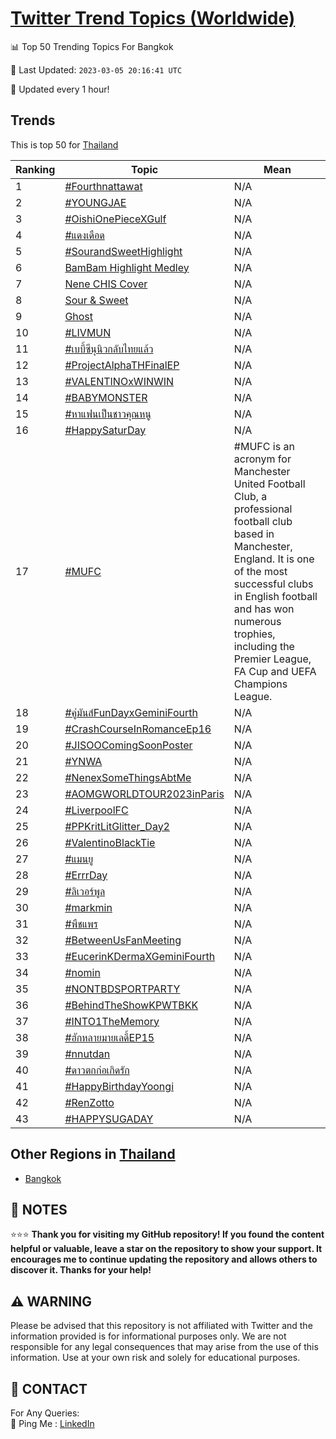 [Twitter Trend Topics (Worldwide)](https://github.com/ErcinDedeoglu/Twitter-Trend-Topics)
==========


📊 Top 50 Trending Topics For Bangkok

📆 Last Updated: `2023-03-05 20:16:41 UTC`

🔧 Updated every 1 hour!


## Trends

This is top 50 for [Thailand](</Thailand>)

| Ranking | Topic | Mean |
| ------- | ------------ | ------------ |
| 1 | [#Fourthnattawat](http://twitter.com/search?q=%23Fourthnattawat) | N/A |
| 2 | [#YOUNGJAE](http://twitter.com/search?q=%23YOUNGJAE) | N/A |
| 3 | [#OishiOnePieceXGulf](http://twitter.com/search?q=%23OishiOnePieceXGulf) | N/A |
| 4 | [#แดงเดือด](http://twitter.com/search?q=%23%e0%b9%81%e0%b8%94%e0%b8%87%e0%b9%80%e0%b8%94%e0%b8%b7%e0%b8%ad%e0%b8%94) | N/A |
| 5 | [#SourandSweetHighlight](http://twitter.com/search?q=%23SourandSweetHighlight) | N/A |
| 6 | [BamBam Highlight Medley](http://twitter.com/search?q=BamBam+Highlight+Medley) | N/A |
| 7 | [Nene CHIS Cover](http://twitter.com/search?q=Nene+CHIS+Cover) | N/A |
| 8 | [Sour & Sweet](http://twitter.com/search?q=Sour+%26+Sweet) | N/A |
| 9 | [Ghost](http://twitter.com/search?q=Ghost) | N/A |
| 10 | [#LIVMUN](http://twitter.com/search?q=%23LIVMUN) | N/A |
| 11 | [#เบบี้ซีนุนิวกลับไทยแล้ว](http://twitter.com/search?q=%23%e0%b9%80%e0%b8%9a%e0%b8%9a%e0%b8%b5%e0%b9%89%e0%b8%8b%e0%b8%b5%e0%b8%99%e0%b8%b8%e0%b8%99%e0%b8%b4%e0%b8%a7%e0%b8%81%e0%b8%a5%e0%b8%b1%e0%b8%9a%e0%b9%84%e0%b8%97%e0%b8%a2%e0%b9%81%e0%b8%a5%e0%b9%89%e0%b8%a7) | N/A |
| 12 | [#ProjectAlphaTHFinalEP](http://twitter.com/search?q=%23ProjectAlphaTHFinalEP) | N/A |
| 13 | [#VALENTINOxWINWIN](http://twitter.com/search?q=%23VALENTINOxWINWIN) | N/A |
| 14 | [#BABYMONSTER](http://twitter.com/search?q=%23BABYMONSTER) | N/A |
| 15 | [#หาแฟนเป็นชาวคุณหนู](http://twitter.com/search?q=%23%e0%b8%ab%e0%b8%b2%e0%b9%81%e0%b8%9f%e0%b8%99%e0%b9%80%e0%b8%9b%e0%b9%87%e0%b8%99%e0%b8%8a%e0%b8%b2%e0%b8%a7%e0%b8%84%e0%b8%b8%e0%b8%93%e0%b8%ab%e0%b8%99%e0%b8%b9) | N/A |
| 16 | [#HappySaturDay](http://twitter.com/search?q=%23HappySaturDay) | N/A |
| 17 | [#MUFC](http://twitter.com/search?q=%23MUFC) | #MUFC is an acronym for Manchester United Football Club, a professional football club based in Manchester, England. It is one of the most successful clubs in English football and has won numerous trophies, including the Premier League, FA Cup and UEFA Champions League. |
| 18 | [#คู่มันส์FunDayxGeminiFourth](http://twitter.com/search?q=%23%e0%b8%84%e0%b8%b9%e0%b9%88%e0%b8%a1%e0%b8%b1%e0%b8%99%e0%b8%aa%e0%b9%8cFunDayxGeminiFourth) | N/A |
| 19 | [#CrashCourseInRomanceEp16](http://twitter.com/search?q=%23CrashCourseInRomanceEp16) | N/A |
| 20 | [#JISOOComingSoonPoster](http://twitter.com/search?q=%23JISOOComingSoonPoster) | N/A |
| 21 | [#YNWA](http://twitter.com/search?q=%23YNWA) | N/A |
| 22 | [#NenexSomeThingsAbtMe](http://twitter.com/search?q=%23NenexSomeThingsAbtMe) | N/A |
| 23 | [#AOMGWORLDTOUR2023inParis](http://twitter.com/search?q=%23AOMGWORLDTOUR2023inParis) | N/A |
| 24 | [#LiverpoolFC](http://twitter.com/search?q=%23LiverpoolFC) | N/A |
| 25 | [#PPKritLitGlitter_Day2](http://twitter.com/search?q=%23PPKritLitGlitter_Day2) | N/A |
| 26 | [#ValentinoBlackTie](http://twitter.com/search?q=%23ValentinoBlackTie) | N/A |
| 27 | [#แมนยู](http://twitter.com/search?q=%23%e0%b9%81%e0%b8%a1%e0%b8%99%e0%b8%a2%e0%b8%b9) | N/A |
| 28 | [#ErrrDay](http://twitter.com/search?q=%23ErrrDay) | N/A |
| 29 | [#ลิเวอร์พูล](http://twitter.com/search?q=%23%e0%b8%a5%e0%b8%b4%e0%b9%80%e0%b8%a7%e0%b8%ad%e0%b8%a3%e0%b9%8c%e0%b8%9e%e0%b8%b9%e0%b8%a5) | N/A |
| 30 | [#markmin](http://twitter.com/search?q=%23markmin) | N/A |
| 31 | [#พืชแพร](http://twitter.com/search?q=%23%e0%b8%9e%e0%b8%b7%e0%b8%8a%e0%b9%81%e0%b8%9e%e0%b8%a3) | N/A |
| 32 | [#BetweenUsFanMeeting](http://twitter.com/search?q=%23BetweenUsFanMeeting) | N/A |
| 33 | [#EucerinKDermaXGeminiFourth](http://twitter.com/search?q=%23EucerinKDermaXGeminiFourth) | N/A |
| 34 | [#nomin](http://twitter.com/search?q=%23nomin) | N/A |
| 35 | [#NONTBDSPORTPARTY](http://twitter.com/search?q=%23NONTBDSPORTPARTY) | N/A |
| 36 | [#BehindTheShowKPWTBKK](http://twitter.com/search?q=%23BehindTheShowKPWTBKK) | N/A |
| 37 | [#INTO1TheMemory](http://twitter.com/search?q=%23INTO1TheMemory) | N/A |
| 38 | [#ฮักหลายมายเลดี้EP15](http://twitter.com/search?q=%23%e0%b8%ae%e0%b8%b1%e0%b8%81%e0%b8%ab%e0%b8%a5%e0%b8%b2%e0%b8%a2%e0%b8%a1%e0%b8%b2%e0%b8%a2%e0%b9%80%e0%b8%a5%e0%b8%94%e0%b8%b5%e0%b9%89EP15) | N/A |
| 39 | [#nnutdan](http://twitter.com/search?q=%23nnutdan) | N/A |
| 40 | [#ดาวตกก่อเกิดรัก](http://twitter.com/search?q=%23%e0%b8%94%e0%b8%b2%e0%b8%a7%e0%b8%95%e0%b8%81%e0%b8%81%e0%b9%88%e0%b8%ad%e0%b9%80%e0%b8%81%e0%b8%b4%e0%b8%94%e0%b8%a3%e0%b8%b1%e0%b8%81) | N/A |
| 41 | [#HappyBirthdayYoongi](http://twitter.com/search?q=%23HappyBirthdayYoongi) | N/A |
| 42 | [#RenZotto](http://twitter.com/search?q=%23RenZotto) | N/A |
| 43 | [#HAPPYSUGADAY](http://twitter.com/search?q=%23HAPPYSUGADAY) | N/A |



## Other Regions in [Thailand](</Thailand>)

* [Bangkok](</Thailand/Bangkok.md>)



## 📝 NOTES

⭐⭐⭐ **Thank you for visiting my GitHub repository! If you found the content helpful or valuable, leave a star on the repository to show your support. It encourages me to continue updating the repository and allows others to discover it. Thanks for your help!**


## ⚠️ WARNING

Please be advised that this repository is not affiliated with Twitter and the information provided is for informational purposes only. We are not responsible for any legal consequences that may arise from the use of this information. Use at your own risk and solely for educational purposes.


## 📨 CONTACT

 For Any Queries:  
            🏓 Ping Me : [LinkedIn](https://www.linkedin.com/in/ercindedeoglu/)
